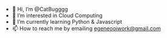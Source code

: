 - 👋 Hi, I’m @CatBugggg
- 👀 I’m interested in Cloud Computing
- 🌱 I’m currently learning Python & Javascript
- 📫 How to reach me by emailing egeneooiwork@gmail.com

<!---
CatBugggg/CatBugggg is a ✨ special ✨ repository because its `README.md` (this file) appears on your GitHub profile.
You can click the Preview link to take a look at your changes.
--->
